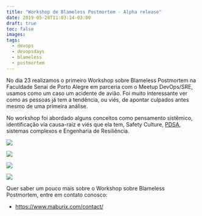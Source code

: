 ```yaml
---
title: "Workshop de Blameless Postmortem - Alpha release"
date: 2019-05-28T11:03:14-03:00
draft: true
toc: false
images:
tags: 
  - devops
  - devopsdays
  - blameless
  - postmortem
---
```


No dia 23 realizamos o primeiro Workshop sobre Blameless Postmortem na Faculdade Senai de Porto Alegre em parceria com o Meetup DevOps/SRE, usamos como um caso um acidente de avião. Foi muito interessante ver como as pessoas já tem a tendência, ou viés, de apontar culpados antes mesmo de uma primeira análise. 

No workshop foi abordado alguns conceitos como pensamento sistêmico, identificação via causa-raiz e viés que ela tem, Safety Culture, [PDSA](https://deming.org/explore/p-d-s-a), sistemas complexos e Engenharia de Resiliência. 


![](/images/workshop_blameless_dodpoa2019_1.jpg)

![](/images/workshop_blameless_dodpoa2019_2.jpg)

![](/images/IMG_20190523_214910490.jpg)

![](/images/IMG_20190525_074501939.jpg)

Quer saber um pouco mais sobre o Workshop sobre Blameless Postmortem, entre em contato conosco:

- https://www.maburix.com/contact/